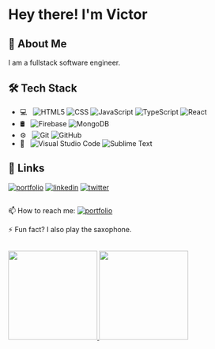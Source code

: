 # Hey there! I'm Victor


## 🚀 About Me
I am a fullstack software engineer.

## 🛠 Tech Stack

- 💻 &nbsp;
  ![HTML5](https://img.shields.io/badge/-HTML5-333333?style=flat&logo=HTML5)
  ![CSS](https://img.shields.io/badge/-CSS-333333?style=flat&logo=CSS3&logoColor=1572B6)
  ![JavaScript](https://img.shields.io/badge/-JavaScript-333333?style=flat&logo=Javascript)
  ![TypeScript](https://img.shields.io/badge/-TypeScript-333333?style=flat&logo=Typescript)
  ![React](https://img.shields.io/badge/-React-333333?style=flat&logo=react)
- 🛢 &nbsp;
  ![Firebase](https://img.shields.io/badge/-Firebase-333333?style=flat&logo=firebase)
  ![MongoDB](https://img.shields.io/badge/-MongoDB-333333?style=flat&logo=mongodb)
- ⚙️ &nbsp;
  ![Git](https://img.shields.io/badge/-Git-333333?style=flat&logo=git)
  ![GitHub](https://img.shields.io/badge/-GitHub-333333?style=flat&logo=github)
- 🔧 &nbsp;
  ![Visual Studio Code](https://img.shields.io/badge/-Visual%20Studio%20Code-333333?style=flat&logo=visual-studio-code&logoColor=007ACC)
  ![Sublime Text](https://img.shields.io/badge/-Sublime%20Text-333333?style=flat&logo=sublimetext)
## 🔗 Links
[![portfolio](https://img.shields.io/badge/my_portfolio-000?style=for-the-badge&logo=ko-fi&logoColor=white)](https://victoribironke.netlify.app)
[![linkedin](https://img.shields.io/badge/linkedin-0A66C2?style=for-the-badge&logo=linkedin&logoColor=white)](https://www.linkedin.com/in/victor-ibironke)
[![twitter](https://img.shields.io/badge/twitter-1DA1F2?style=for-the-badge&logo=twitter&logoColor=white)](https://twitter.com/victoribironke_)


## 

📫 How to reach me: [![portfolio](https://img.shields.io/badge/my_portfolio-000?style=for-the-badge&logo=ko-fi&logoColor=white)](https://victoribironke.netlify.app)

⚡️ Fun fact? I also play the saxophone.

## 
<a href="https://github.com/victoribironke">
  <img height="180em" src="https://github-readme-stats.vercel.app/api?username=victoribironke&theme=buefy&show_icons=true" />
  <img height="180em" src="https://github-readme-stats.vercel.app/api/top-langs/?username=victoribironke&theme=buefy&layout=compact" />
</a>
